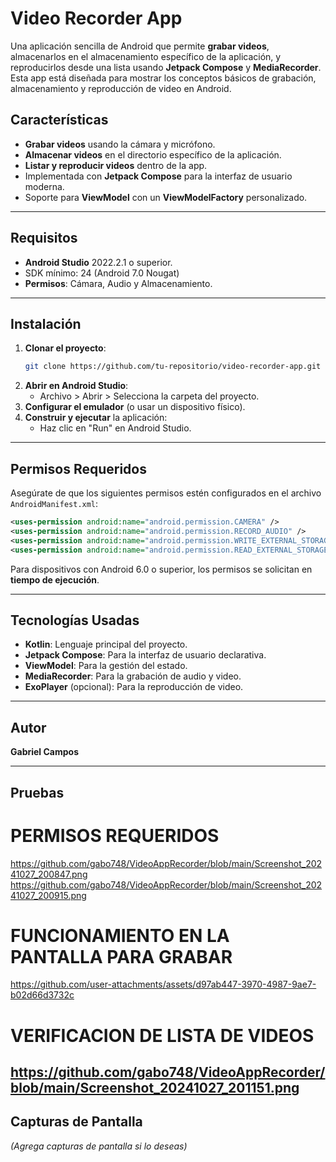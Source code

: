 # Video Recorder App

Una aplicación sencilla de Android que permite **grabar videos**, almacenarlos en el almacenamiento específico de la aplicación, y reproducirlos desde una lista usando **Jetpack Compose** y **MediaRecorder**. Esta app está diseñada para mostrar los conceptos básicos de grabación, almacenamiento y reproducción de video en Android.

## Características
- **Grabar videos** usando la cámara y micrófono.
- **Almacenar videos** en el directorio específico de la aplicación.
- **Listar y reproducir videos** dentro de la app.
- Implementada con **Jetpack Compose** para la interfaz de usuario moderna.
- Soporte para **ViewModel** con un **ViewModelFactory** personalizado.

---
## Requisitos
- **Android Studio** 2022.2.1 o superior.
- SDK mínimo: 24 (Android 7.0 Nougat)
- **Permisos**: Cámara, Audio y Almacenamiento.

---

## Instalación

1. **Clonar el proyecto**:
   ```bash
   git clone https://github.com/tu-repositorio/video-recorder-app.git
   ```
2. **Abrir en Android Studio**:
   - Archivo > Abrir > Selecciona la carpeta del proyecto.
3. **Configurar el emulador** (o usar un dispositivo físico).
4. **Construir y ejecutar** la aplicación:
   - Haz clic en "Run" en Android Studio.
---

## Permisos Requeridos

Asegúrate de que los siguientes permisos estén configurados en el archivo `AndroidManifest.xml`:

```xml
<uses-permission android:name="android.permission.CAMERA" />
<uses-permission android:name="android.permission.RECORD_AUDIO" />
<uses-permission android:name="android.permission.WRITE_EXTERNAL_STORAGE" android:maxSdkVersion="28" />
<uses-permission android:name="android.permission.READ_EXTERNAL_STORAGE" />
```

Para dispositivos con Android 6.0 o superior, los permisos se solicitan en **tiempo de ejecución**.

---


## Tecnologías Usadas

- **Kotlin**: Lenguaje principal del proyecto.
- **Jetpack Compose**: Para la interfaz de usuario declarativa.
- **ViewModel**: Para la gestión del estado.
- **MediaRecorder**: Para la grabación de audio y video.
- **ExoPlayer** (opcional): Para la reproducción de video.

---

## Autor

**Gabriel Campos**  

---

## Pruebas

# PERMISOS REQUERIDOS
https://github.com/gabo748/VideoAppRecorder/blob/main/Screenshot_20241027_200847.png
https://github.com/gabo748/VideoAppRecorder/blob/main/Screenshot_20241027_200915.png

# FUNCIONAMIENTO EN LA PANTALLA PARA GRABAR


https://github.com/user-attachments/assets/d97ab447-3970-4987-9ae7-b02d66d3732c


# VERIFICACION DE LISTA DE VIDEOS
https://github.com/gabo748/VideoAppRecorder/blob/main/Screenshot_20241027_201151.png
---

## Capturas de Pantalla

*(Agrega capturas de pantalla si lo deseas)*
